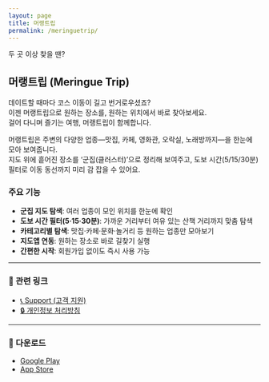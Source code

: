 ```yaml
---
layout: page
title: 머랭트립
permalink: /meringuetrip/
---
```


두 곳 이상 찾을 땐?

## 머랭트립 (Meringue Trip)

데이트할 때마다 코스 이동이 길고 번거로우셨죠?  
이젠 머랭트립으로 원하는 장소를, 원하는 위치에서 바로 찾아보세요.  
걸어 다니며 즐기는 여행, 머랭트립이 함께합니다.

머랭트립은 주변의 다양한 업종—맛집, 카페, 영화관, 오락실, 노래방까지—을 한눈에 모아 보여줍니다.  
지도 위에 흩어진 장소를 ‘군집(클러스터)’으로 정리해 보여주고, 도보 시간(5/15/30분) 필터로 이동 동선까지 미리 감 잡을 수 있어요.

### 주요 기능

- **군집 지도 탐색**: 여러 업종이 모인 위치를 한눈에 확인
- **도보 시간 필터(5·15·30분)**: 가까운 거리부터 여유 있는 산책 거리까지 맞춤 탐색
- **카테고리별 탐색**: 맛집·카페·문화·놀거리 등 원하는 업종만 모아보기
- **지도앱 연동**: 원하는 장소로 바로 길찾기 실행
- **간편한 시작**: 회원가입 없이도 즉시 사용 가능

---

### 📎 관련 링크

- [📞 Support (고객 지원)](/meringuetrip/support/)
- [🔒 개인정보 처리방침](/meringuetrip/privacy/)

---

### 📱 다운로드

- [Google Play](https://play.google.com/store/apps/details?id=io.brewstar.meringuetrip)
- [App Store](https://apps.apple.com/kr/app/%EB%A8%B8%EB%9E%AD%ED%8A%B8%EB%A6%BD/id6751193690)
<!-- 곧 Google Play와 App Store에서 제공될 예정입니다. -->
